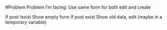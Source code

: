 ﻿#Problem
Problem I’m facing: Use same form for both edit and create

If post !exist
	Show empty form
If post exist
	Show old data, edit (maybe in a temporary variable)

